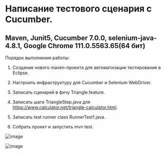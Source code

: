 # Написание тестового сценария с Cucumber.

## Maven, Junit5, Cucumber 7.0.0, selenium-java-4.8.1, Google Chrome 111.0.5563.65(64 бит)

Порядок выполнения работы:

1. Создание нового maven-проекта для автоматизации тестирования в Eclipse.

2. Настроить инфраструктуру для Cucumber и Selenium WebDriver.

3. Записать сценарий в фичу Triangle.feature.

4. Записать шаги TriangleStep.java для https://www.calculator.net/triangle-calculator.html.

5. Записать test runner class RunnerTest1.java.

6. Собрать проект и запустить mvn test.

![image](https://user-images.githubusercontent.com/127390983/232250194-3b899a5a-12a2-4a55-aadf-3f183809dbe4.png)

![image](https://user-images.githubusercontent.com/127390983/232250213-9faec80a-a6df-4b46-920d-3966da2482a2.png)


